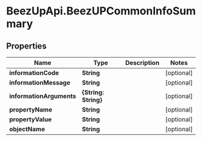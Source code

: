 # BeezUpApi.BeezUPCommonInfoSummary

## Properties
Name | Type | Description | Notes
------------ | ------------- | ------------- | -------------
**informationCode** | **String** |  | [optional] 
**informationMessage** | **String** |  | [optional] 
**informationArguments** | **{String: String}** |  | [optional] 
**propertyName** | **String** |  | [optional] 
**propertyValue** | **String** |  | [optional] 
**objectName** | **String** |  | [optional] 


